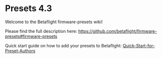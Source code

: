 # Presets 4.3

Welcome to the Betaflight firmware-presets wiki!

Please find the full description here:
https://github.com/betaflight/firmware-presets#firmware-presets

Quick start guide on how to add your presets to Betaflight:
[Quick-Start-for-Preset-Authors](Quick-Start-for-Preset-Authors)
